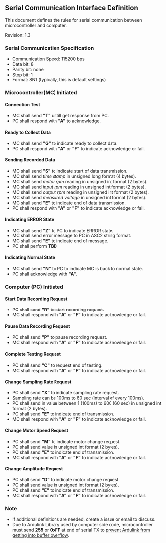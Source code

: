 ## Serial Communication Interface Definition

This document defines the rules for serial communication between microcontroller and computer.

Revision: 1.3

### Serial Communication Specification
- Communication Speed: 115200 bps
- Data bit: 8
- Parity bit: none
- Stop bit: 1
- Format: 8N1 (typically, this is default settings)

### Microcontroller(MC) Initiated

#### Connection Test
- MC shall send **"T"** untill get response from PC.
- PC shall respond with **"A"** to acknowledge.

#### Ready to Collect Data
- MC shall send **"G"** to indicate ready to collect data.
- PC shall respond with **"A"** or **"F"** to indicate acknowledge or fail.

#### Sending Recorded Data
- MC shall send **"S"** to indicate start of data transmission.
- MC shall send *time stamp* in unsigned long format (4 bytes).
- MC shall send *motor rpm* reading in unsigned int format (2 bytes).
- MC shall send *input rpm* reading in unsigned int format (2 bytes).
- MC shall send *output rpm* reading in unsigned int format (2 bytes).
- MC shall send *measured voltage* in unsigned int format (2 bytes).
- MC shall send **"E"** to indicate end of data transmission.
- PC shall respond with **"A"** or **"F"** to indicate acknowledge or fail.

#### Indicating ERROR State
- MC shall send **"Z"** to PC to indicate ERROR state.
- MC shall send error message to PC in ASC2 string format.
- MC shall send **"E"** to indicate end of message.
- PC shall perform **TBD**

#### Indicating Normal State
- MC shall send **"N"** to PC to indicate MC is back to normal state.
- PC shall acknowledge with **"A"**.

### Computer (PC) Initiated

#### Start Data Recording Request
- PC shall send **"R"** to start recording request.
- MC shall respond with **"A"** or **"F"** to indicate acknowledge or fail.

#### Pause Data Recording Request
- PC shall send **"P"** to pause recording request.
- MC shall respond with **"A"** or **"F"** to indicate acknowledge or fail.

#### Complete Testing Request
- PC shall send **"C"** to request end of testing.
- MC shall respond with **"A"** or **"F"** to indicate acknowledge or fail.

#### Change Sampling Rate Request
- PC shall send **"X"** to indicate sampling rate request.
- Sampling rate can be 100ms to 60 sec (interval of every 100ms).
- PC shall send in value between 1 (100ms) to 600 (60 sec) in unsigned int format (2 bytes).
- PC shall send **"E"** to indicate end of transmission.
- MC shall respond with **"A"** or **"F"** to indicate acknowledge or fail.

#### Change Motor Speed Request
- PC shall send **"M"** to indicate motor change request.
- PC shall send value in unsigned int format (2 bytes).
- PC shall send **"E"** to indicate end of transmission.
- MC shall respond with **"A"** or **"F"** to indicate acknowledge or fail.

#### Change Amplitude Request
- PC shall send **"D"** to indicate motor change request.
- PC shall send value in unsigned int format (2 bytes).
- PC shall send **"E"** to indicate end of transmission.
- MC shall respond with **"A"** or **"F"** to indicate acknowledge or fail.

### Note
- If additional definitions are needed, create a issue or email to discuss.
- Due to Ardulink Library used by computer side code, microcontroller must send **255** or **0xFF** at end of serial TX to [prevent Ardulink from getting into buffer overflow](http://stackoverflow.com/questions/27654046/confirming-message-received-from-ardulinks-sendcustommessage-through-serial-r). 

